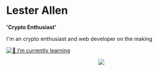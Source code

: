 # Lester Allen
**'Crypto Enthusiast'**

I'm an crypto enthusiast and web developer on the making

 [![🌱 I’m currently learning](https://skillicons.dev/icons?i=cs,js,react,vue,&perline=3)](https://skillicons.dev)
  
<p align="center">
  <a href="https://skillicons.dev">
    <img src="https://skillicons.dev/icons?i=html,css,py,php" />
  </a>
</p>
<!--
**retselnella/retselnella** is a ✨ _special_ ✨ repository because its `README.md` (this file) appears on your GitHub profile.

Here are some ideas to get you started:

- 🔭 I’m currently working on ...
- 🌱 I’m currently learning ...
- 👯 I’m looking to collaborate on ...
- 🤔 I’m looking for help with ...
- 💬 Ask me about ...
- 📫 How to reach me: ...
- 😄 Pronouns: ...
- ⚡ Fun fact: ...
-->
